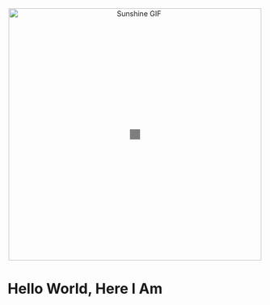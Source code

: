 <div style="position:relative; text-align:center;">
  <img src="https://i0.wp.com/animeshelter.com/wp-content/uploads/2018/03/sunshine.gif" alt="Sunshine GIF" style="width:500px;">
  <div style="position:absolute; top: 50%; left: 50%; transform: translate(-50%, -50%); background-color:rgba(0,0,0,0.5); color:white; padding:10px;">
  </div>
</div>

# Hello World, Here I Am
